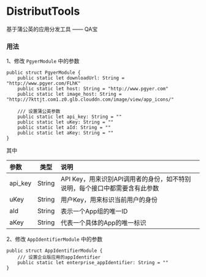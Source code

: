 # DistributTools

基于蒲公英的应用分发工具 —— QA宝

### 用法

1、修改 ```PgyerModule``` 中的参数

```
public struct PgyerModule {
    public static let downloadUrl: String = "http://www.pgyer.com/FLhK"
    public static let host: String = "http://www.pgyer.com"
    public static let image_host: String = "http://7kttjt.com1.z0.glb.clouddn.com/image/view/app_icons/"
    
    /// 设置蒲公英参数
    public static let api_key: String = ""
    public static let uKey: String = ""
    public static let aId: String = ""
    public static let aKey: String = ""
}

```
其中

| 参数  | 类型  | 说明 |
|:------------- |:---------------:| :------------- |
| api_key       | String | API Key，用来识别API调用者的身份，如不特别说明，每个接口中都需要含有此参数   |
| uKey          | String | 用户Key，用来标识当前用户的身份 |
| aId           | String | 表示一个App组的唯一ID |
| aKey          | String | 代表一个具体的App的唯一标识 |

2、修改 ```AppIdentifierModule``` 中的参数

```
public struct AppIdentifierModule {
    /// 设置企业版应用的appIdentifier
    public static let enterprise_appIdentifier: String = ""
}

```